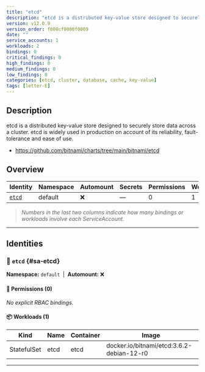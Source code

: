 ```yaml
---
title: "etcd"
description: "etcd is a distributed key-value store designed to securely store data across a cluster. etcd is widely used in production on account of its reliability, fault-tolerance and ease of use."
version: v12.0.9
version_order: f000cf0000f0009
date: ""
service_accounts: 1
workloads: 2
bindings: 0
critical_findings: 0
high_findings: 0
medium_findings: 0
low_findings: 0
categories: [etcd, cluster, database, cache, key-value]
tags: [letter-E]
---
```


## Description

etcd is a distributed key-value store designed to securely store data across a cluster. etcd is widely used in production on account of its reliability, fault-tolerance and ease of use.

- https://github.com/bitnami/charts/tree/main/bitnami/etcd

## Overview

| Identity           | Namespace | Automount | Secrets | Permissions | Workloads | Risk |
| ------------------ | --------- | --------- | ------- | ----------- | --------- | ---- |
| [`etcd`](#sa-etcd) | default   | ❌        | —       | 0           | 1         | —    |

> _Numbers in the last two columns indicate how many bindings or workloads involve each ServiceAccount._

---

## Identities

### 🤖 `etcd` {#sa-etcd}

**Namespace:** `default`  |  **Automount:** ❌

#### 🔑 Permissions (0)

_No explicit RBAC bindings._

#### 📦 Workloads (1)

| Kind        | Name | Container | Image                                     |
| ----------- | ---- | --------- | ----------------------------------------- |
| StatefulSet | etcd | etcd      | docker.io/bitnami/etcd:3.6.2-debian-12-r0 |

---
